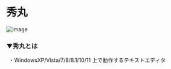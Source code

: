 # 秀丸
![image](https://user-images.githubusercontent.com/81621944/210771650-359eeda2-5ce2-4db9-a73d-8ebd8d03cff7.png)

### ▼秀丸とは
&ensp;・WindowsXP/Vista/7/8/8.1/10/11 上で動作するテキストエディタ<br>
<br>
